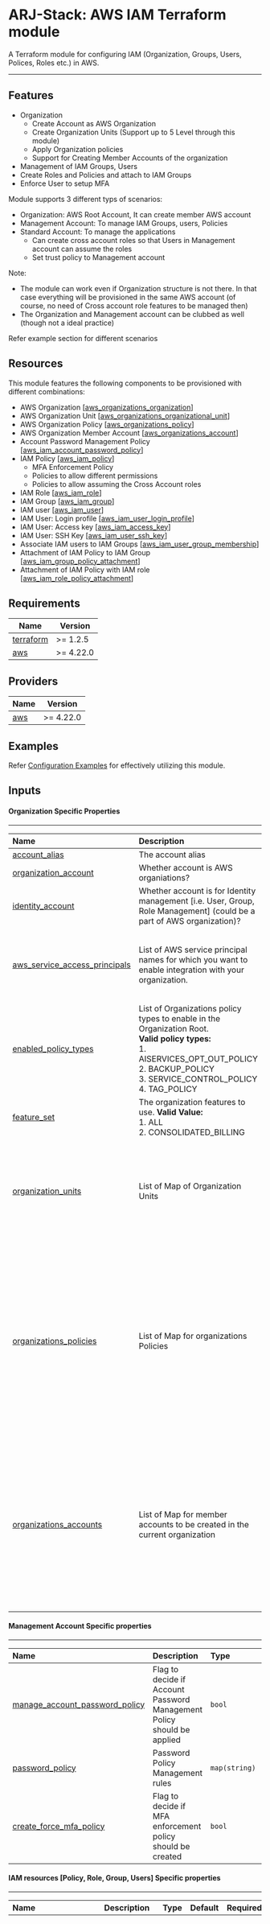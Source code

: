 # ARJ-Stack: AWS IAM Terraform module

A Terraform module for configuring IAM (Organization, Groups, Users, Polices, Roles etc.) in AWS.

---
## Features
- Organization
    - Create Account as AWS Organization
    - Create Organization Units (Support up to 5 Level through this module)
    - Apply Organization policies
    - Support for Creating Member Accounts of the organization
- Management of IAM Groups, Users
- Create Roles and Policies and attach to IAM Groups
- Enforce User to setup MFA

Module supports 3 different typs of scenarios: 
- Organization: AWS Root Account, It can create member AWS account 
- Management Account: To manage IAM Groups, users, Policies
- Standard Account: To manage the applications 
    - Can create cross account roles so that Users in Management account can assume the roles
    - Set trust policy to Management account

Note: 
- The module can work even if Organization structure is not there. In that case everything will be provisioned in the same AWS account (of course, no need of Cross account role features to be managed then)
- The Organization and Management account can be clubbed as well (though not a ideal practice)

Refer example section for different scenarios

## Resources
This module features the following components to be provisioned with different combinations:

- AWS Organization [[aws_organizations_organization](https://registry.terraform.io/providers/hashicorp/aws/latest/docs/resources/organizations_organization)]
- AWS Organization Unit [[aws_organizations_organizational_unit](https://registry.terraform.io/providers/hashicorp/aws/latest/docs/resources/organizations_organizational_unit)]
- AWS Organization Policy [[aws_organizations_policy](https://registry.terraform.io/providers/hashicorp/aws/latest/docs/resources/organizations_policy)]
- AWS Organization Member Account [[aws_organizations_account](https://registry.terraform.io/providers/hashicorp/aws/latest/docs/resources/organizations_account)]
- Account Password Management Policy [[aws_iam_account_password_policy](https://registry.terraform.io/providers/hashicorp/aws/latest/docs/resources/iam_account_password_policy)]
- IAM Policy [[aws_iam_policy](https://registry.terraform.io/providers/hashicorp/aws/latest/docs/resources/iam_policy)]
    - MFA Enforcement Policy
    - Policies to allow different permissions
    - Policies to allow assuming the Cross Account roles
- IAM Role [[aws_iam_role](https://registry.terraform.io/providers/hashicorp/aws/latest/docs/resources/iam_role)]
- IAM Group [[aws_iam_group](https://registry.terraform.io/providers/hashicorp/aws/latest/docs/resources/iam_group)]
- IAM user [[aws_iam_user](https://registry.terraform.io/providers/hashicorp/aws/latest/docs/resources/iam_user)]
- IAM User: Login profile [[aws_iam_user_login_profile](https://registry.terraform.io/providers/hashicorp/aws/latest/docs/resources/iam_user_login_profile)]
- IAM User: Access key [[aws_iam_access_key](https://registry.terraform.io/providers/hashicorp/aws/latest/docs/resources/iam_access_key)]
- IAM User: SSH Key [[aws_iam_user_ssh_key](https://registry.terraform.io/providers/hashicorp/aws/latest/docs/resources/iam_user_ssh_key)]
- Associate IAM users to IAM Groups [[aws_iam_user_group_membership](https://registry.terraform.io/providers/hashicorp/aws/latest/docs/resources/iam_user_group_membership)]
- Attachment of IAM Policy to IAM Group [[aws_iam_group_policy_attachment](https://registry.terraform.io/providers/hashicorp/aws/latest/docs/resources/iam_group_policy_attachment)]
- Attachment of IAM Policy with IAM role [[aws_iam_role_policy_attachment](https://registry.terraform.io/providers/hashicorp/aws/latest/docs/resources/iam_role_policy_attachment)]


## Requirements

| Name | Version |
|------|---------|
| <a name="requirement_terraform"></a> [terraform](#requirement\_terraform) | >= 1.2.5 |
| <a name="requirement_aws"></a> [aws](#requirement\_aws) | >= 4.22.0 |

## Providers

| Name | Version |
|------|---------|
| <a name="provider_aws"></a> [aws](#provider\_aws) | >= 4.22.0 |

## Examples

Refer [Configuration Examples](https://github.com/arjstack/terraform-aws-examples/tree/main/aws-iam) for effectively utilizing this module.

## Inputs

#### Organization Specific Properties
---

| Name | Description | Type | Default | Required | Example|
|:------|:------|:------|:------|:------:|:------|
| <a name="account_alias"></a> [account_alias](#input\_account\_alias) | The account alias | `string` |  | no |  |
| <a name="organization_account"></a> [organization_account](#input\_organization\_account) | Whether account is AWS organiations? | `boolean` | `false` | no |  |
| <a name="identity_account"></a> [identity_account](#input\_identity\_account) | Whether account is for Identity management [i.e. User, Group, Role Management] (could be a part of AWS organization)? | `boolean` | `false` | no |  |
| <a name="aws_service_access_principals"></a> [aws_service_access_principals](#input\_aws\_service\_access\_principals) | List of AWS service principal names for which you want to enable integration with your organization. | `list(string)` | `[]` | no | <pre>[<br>   "cloudtrail.amazonaws.com",<br>   "config.amazonaws.com",<br>   "account.amazonaws.com"<br>]<pre> |
| <a name="enabled_policy_types"></a> [enabled_policy_types](#input\_enabled\_policy\_types) | List of Organizations policy types to enable in the Organization Root.<br><b>Valid policy types:</b><br>1. AISERVICES_OPT_OUT_POLICY<br>2. BACKUP_POLICY<br>3. SERVICE_CONTROL_POLICY<br>4. TAG_POLICY | `list(string)` | `[]` | no | <pre>["SERVICE_CONTROL_POLICY"]<pre> |
| <a name="feature_set"></a> [feature_set](#input\_feature\_set) | The organization features to use. <b>Valid Value:</b><br>1. ALL<br>2. CONSOLIDATED_BILLING | `string` | `"ALL"` | no |  |
| <a name="organization_units"></a> [organization_units](#organization_units) | List of Map of Organization Units | `map` | `list(map)` | no | <pre>[<br>   {<br>     name = "R&D"<br>   },<br>   {<br>     name = "Dev"<br>     parent = "R&D"<br>   }<br>]<pre> |
| <a name="organizations_policies"></a> [organizations_policies](#organizations\_policies) | List of Map for organizations Policies | `list(map)` | `[]` | no | <pre>[<br>   {<br>     name = "my-first-scp"<br>     policy_file = "my-first-scp.json"<br>     description = "My First SCP"<br>     type = "SERVICE_CONTROL_POLICY"<br>     tags = {<br>       "name"="terraform training"<br>     }<br>   },<br>   {<br>     name = "my-second-scp"<br>     policy_file = "org_policies/my-second-scp.json"<br>     description = "My second SCP"<br>     type = "SERVICE_CONTROL_POLICY"<br>     }<br>]<pre> |
| <a name="organizations_accounts"></a> [organizations_accounts](#organizations\_accounts) | List of Map for member accounts to be created in the current organization | `list(map)` | `[]` | no | <pre>[<br>   {<br>     name = "terraform-training"<br>     email = "xxxx@xxxx.com"<br>     role_name = "owner"<br>     tags = {<br>       "name"="arj-development"<br>     }<br>   },<br>   {<br>     name = "arj-training"<br>     email = "zzzz@zzzz.com"<br>     role_name = "OWNER"<br>     }<br>]<pre> |

#### Management Account Specific properties
---

| Name | Description | Type | Default | Required |
|:------|:------|:------|:------|:------:|
| <a name="manage_account_password_policy"></a> [manage_account_password_policy](#input\_manage\_account\_password\_policy) | Flag to decide if Account Password Management Policy should be applied | `bool` | `true` | no |
| <a name="password_policy"></a> [password_policy](#password\_policy) | Password Policy Management rules | `map(string)` | `{}` | no |
| <a name="create_force_mfa_policy"></a> [create_force_mfa_policy](#input\_create\_force\_mfa\_policy) | Flag to decide if MFA enforcement policy should be created | `bool` | `true` | no |

#### IAM resources [Policy, Role, Group, Users] Specific properties
---

| Name | Description | Type | Default | Required | Example|
|:------|:------|:------|:------|:------:|:------|
| <a name="policies"></a> [policies](#policy) | List of IAM Policies configuration Map | `map` | `[]` | no | <pre>[<br>   {<br>     name = "arjstack-support-access"<br>     policy_file = "policies/arjstack-support-access.json"<br>     description = "Full Stack Development policy"<br>     path = "/"<br>   },<br>   {<br>     name = "dashboard-policy"<br>     policy_file = "dashboard-policy.json"<br>     description = "Dashboard policy"<br>     path = "/"<br>   }<br>]<pre> |
| <a name="trusted_account_roles"></a> [trusted_account_roles](#role) | List of IAM Roles configuration Map | `map` | `[]` | no | <pre>[<br>   {<br>     name = "ARJCrossAccountDevOpsRole"<br>     description = "ARJ Cross Account Devops Role"<br>     path = "/"<br>     account_ids = [<br>        "12 digit account id-1",<br>        "12 digit account id-2",<br>        .....<br>     ]<br>     policy_list = [<br>       {<br>         name = "arjstack-ci-cd-service-access"<br>       },<br>       {<br>         "name" = "AmazonDevOpsGuruReadOnlyAccess"<br>         "arn" = "arn:aws:iam::aws:policy/AmazonDevOpsGuruReadOnlyAccess"<br>       }<br>     ]<br>     tags = {"Purpose" = "DevOps"}<br>   },<br>]<br><pre> |
| <a name="service_linked_roles"></a> [service_linked_roles](#role) | List of IAM Roles configuration Map | `map` | `[]` | no | <pre>[<br>   {<br>     name = "ARJS3SupportRole"<br>     description = "ARJ Cross Account Support Role"<br>     path = "/"<br>     service_names = [<br>        "ecs.amazonaws.com",<br>        "ec2.amazonaws.com"<br>        .....<br>     ]<br>     policy_list = [<br>       {<br>         name = "arjstack-s3-readonly-access"<br>       },<br>       {<br>         "name" = "AWSCloudTrail_ReadOnlyAccess"<br>         "arn" = "arn:aws:iam::aws:policy/AWSCloudTrail_ReadOnlyAccess"<br>       }<br>     ]<br>     tags = {"Purpose" = "Support"}<br>   },<br>]<br><pre> |
| <a name="groups"></a> [groups](#group) | List of IAM Groups configuration Map | `map` | `[]` | no | <pre>[<br>   {<br>     name = "Leaders"<br>     policy_list = [<br>       {<br>         name = "full-stack-development-policy"<br>       },<br>       {<br>         "name" = "AdministratorAccess"<br>         "arn" = "arn:aws:iam::aws:policy/AdministratorAccess"<br>       }<br>     ]<br>   },<br>]<br><pre> |
| <a name="users"></a> [users](#user) | List of IAM Users configuration Map | `map` | `[]` | no | <pre>[<br>   {<br>     name = "A.Jain"<br>     create_login_profile = "yes"<br>     create_access_key = "yes"<br>     force_destroy = "no"<br>     upload_ssh_key = "yes"<br>     ssh_public_key_file = "keys/ssh/a.jain.pub"<br>     force_mfa = "no"<br>     groups = "Leaders,Administrators"<br>   },<br>]<br><pre> |


#### TAG Specific properties
---
| Name | Description | Type | Default | Required |
|:------|:------|:------|:------|:------:|
| <a name="organization_default_tags"></a> [organization_default_tags](#input\_organization\_default\_tags) | A map of tags to assign to all Organizational Resources. | `map` | `{}` | no |
| <a name="role_default_tags"></a> [role_default_tags](#input\_role\_default\_tags) | A map of tags to assign to all Roles. | `map` | `{}` | no |
| <a name="policy_default_tags"></a> [policy_default_tags](#input\_policy\_default\_tags) | A map of tags to assign to all Policies. | `map` | `{}` | no |
| <a name="users_default_tags"></a> [users_default_tags](#input\_users\_default\_tags) | A map of tags to assign to all Users. | `map` | `{}` | no |

## Nested Configuration Maps:  

#### organization_units

| Name | Description | Type | Default | Required |
|:------|:------|:------|:------|:------:|
| <a name="name"></a> [name](#input\_name) | The name for the organizational unit | `string` |  | yes |
| <a name="parent"></a> [parent](#input\_parent) | The name the parent organizational unit; If not given; Root will be the parent | `string` |  | no |
| <a name="tags"></a> [tags](#input\_tags) | A map of tags to assign to the OU resource. | `map` | `{}` | no |

#### organizations_policies

- Policy content to be add to the policy will be read from the JSON document from the file placed at the path `<path.root>/<policy_file>`

| Name | Description | Type | Default | Required |
|:------|:------|:------|:------|:------:|
| <a name="name"></a> [name](#input\_name) | The friendly name to assign to the policy. | `string` |  | yes |
| <a name="policy_file"></a> [policy_file](#input\_policy\_file) | Policy File name with path relative to root directory i.e. `policies/custom_policy.json`. | `string` | | yes |
| <a name="description"></a> [description](#input\_account\_alias) | A description to assign to the policy. | `string` | `"SERVICE_CONTROL_POLICY"` | no |
| <a name="type"></a> [type](#input\_type) | The account alias | `string` |  | no |
| <a name="tags"></a> [tags](#input\_tags) | A map of tags to assign to the Organization Policy | `map` | `{}` | no |

#### organizations_accounts

| Name | Description | Type | Default | Required |
|:------|:------|:------|:------|:------:|
| <a name="name"></a> [name](#input\_name) | Friendly name for the member account. | `string` |  | yes |
| <a name="email"></a> [email](#input\_email) | Email address of the owner to assign to the new member account. | `string` |  | yes |
| <a name="role_name"></a> [role_name](#input\_role\_name) | The name of an IAM role that Organizations automatically preconfigures in the new member account. | `string` |  | yes |
| <a name="tags"></a> [tags](#input\_tags) | A map of tags to assign to the member account | `map` | `{}` | no |

#### password_policy

| Name | Description | Type | Default | Required |
|:------|:------|:------|:------|:------:|
| <a name="allow_users_to_change_password"></a> [allow_users_to_change_password](#input\_allow\_users\_to\_change\_password) | Whether to allow users to change their own password | `string` | `yes` | no |
| <a name="hard_expiry"></a> [hard_expiry](#input\_hard\_expiry) | Whether users are prevented from setting a new password after their password has expired | `string` | `no` | no |
| <a name="max_password_age"></a> [max_password_age](#input\_max\_password\_age) | The number of days that an user password is valid. | `number` | `0` | no |
| <a name="minimum_password_length"></a> [minimum_password_length](#input\_minimum\_password\_length) | Minimum length to require for user passwords. | `number` | `8` | no |
| <a name="password_reuse_prevention"></a> [password_reuse_prevention](#input\_password\_reuse\_prevention) | The number of previous passwords that users are prevented from reusing. | `string` |  | no |
| <a name="require_lowercase_characters"></a> [require_lowercase_characters](#input\_require\_lowercase\_characters) | Whether to require lowercase characters for user passwords. | `string` | `yes` | no |
| <a name="require_numbers"></a> [require_numbers](#input\_require\_numbers) | Whether to require numbers for user passwords. | `string` | `yes` | no |
| <a name="require_symbols"></a> [require_symbols](#input\_require\_symbols) | Whether to require symbols for user passwords. | `string` | `yes` | no |
| <a name="require_uppercase_characters"></a> [require_uppercase_characters](#input\_require\_uppercase\_characters) | Whether to require uppercase characters for user passwords | `string` | `yes` | no |

#### policy

- Policy content to be add to the policy will be read from the JSON document from the file placed at the path `<path.root>/<policy_file>`

| Name | Description | Type | Default | Required |
|:------|:------|:------|:------|:------:|
| <a name="name"></a> [name](#input\_name) | The name of the policy. | `string` | `yes` | yes |
| <a name="policy_file"></a> [policy_file](#input\_policy\_file) | Policy File name with path relative to root directory i.e. `policies/custom_policy.json`. | `string` | | yes |
| <a name="description"></a> [description](#input\_description) | Description of the IAM policy. | `string` | `<name of the policy>` | no |
| <a name="path"></a> [path](#input\_path) | Path in which to create the policy. | `string` | `"/"` | no |
| <a name="tags"></a> [tags](#input\_tags) | A map of tags to assign to the policy. | `{}` | `no` | no |

#### role

- Property `account_ids` is used only for `trusted_account_roles`
- Property `service_names` is used only for `service_linked_roles`

| Name | Description | Type | Default | Required |
|:------|:------|:------|:------|:------:|
| <a name="name"></a> [name](#input\_name) | Friendly name of the IAM role.  | `string` |  | yes |
| <a name="description"></a> [description](#input\_description) | Description of the IAM role. | `string` | `<name of the role>` | no |
| <a name="path"></a> [path](#input\_path) | Path in which to create the policy. | `string` | `"/"` | no |
| <a name="max_session_duration"></a> [max_session_duration](#input\_max\_session\_duration) | Path in which to create the role. | `number` | `3600` | no |
| <a name="force_detach_policies"></a> [force_detach_policies](#input\_force\_detach\_policies) | Whether to force detaching any policies the role has before destroying it. | `bool` | `false` | no |
| <a name="account_ids"></a> [account_ids](#input\_account\_ids) | List of Account IDs to be trusted. Required in case of `trusted_account_roles` | `list(string)` |  | yes |
| <a name="service_names"></a> [service_names](#input\_service\_names) | List of Service domain to be trusted. Required in case of `service_linked_roles` | `list(string)` |  | yes |
| <a name="policy_list"></a> [policy_list](#input\_policies) | List of Policies to be attached where each entry will be map with following entries,<br><b>&nbsp;&nbsp;&nbsp;name:</b> Policy Name<br><b>&nbsp;&nbsp;&nbsp;arn:</b> Policy ARN (if existing policy) | `list` | `[]` | no |
| <a name="tags"></a> [tags](#input\_tags) | A map of tags to assign to the policy. | `{}` | `no` | no |

#### group

| Name | Description | Type | Default | Required |
|:------|:------|:------|:------|:------:|
| <a name="name"></a> [name](#input\_name) | The name of the group. | `string` | `yes` | yes |
| <a name="path"></a> [path](#input\_path) | Path in which to create the group. | `string` | `"/"` | no |
| <a name="policy_list"></a> [policy_list](#input\_policies) | List of Policies to be attached where each entry will be map with following entries,<br><b>&nbsp;&nbsp;&nbsp;name:</b> Policy Name<br><b>&nbsp;&nbsp;&nbsp;arn:</b> Policy ARN (if existing policy) | `list` | `[]` | no |

#### user

| Name | Description | Type | Default | Required |
|:------|:------|:------|:------|:------:|
| <a name="name"></a> [name](#input\_name) | The user's name. | `string` |  | yes |
| <a name="path"></a> [path](#input\_path) | Path in which to create the group. | `string` | `"/"` | no |
| <a name="force_destroy"></a> [force_destroy](#input\_force\_destroy) | hen destroying this user, destroy even if it has non-Terraform-managed IAM access keys, login profile or MFA devices. | `string` | `"yes"` | no |
| <a name="permissions_boundary"></a> [permissions_boundary](#input\_permissions\_boundary) | The ARN of the policy that is used to set the permissions boundary for the user. | `string` |  | no |
| <a name="create_login_profile"></a> [create_login_profile](#input\_create\_login\_profile) | Manages an IAM User Login Profile | `string` | `"no"` | no |
| <a name="pgp_key_file"></a> [pgp_key_file](#input\_pgp\_key\_file) | A base-64 encoded PGP public key file name with path relative to root directory.  | `string` |  | no |
| <a name="password_length"></a> [password_length](#input\_password\_length) | The length of the generated password on resource creation. | `number` | `32` | no |
| <a name="password_reset_required"></a> [password_reset_required](#input\_password\_reset\_required) | Whether the user should be forced to reset the generated password on resource creation. | `string` | `"yes"` | no |
| <a name="create_access_key"></a> [create_access_key](#input\_create\_access\_key) | Provides an IAM access key. | `string` | `"no"` | no |
| <a name="access_key_status"></a> [access_key_status](#input\_access\_key\_status) | Access key status to apply | `string` | `"Active"` | no |
| <a name="upload_ssh_key"></a> [upload_ssh_key](#input\_upload\_ssh\_key) | Whether to upload SSH public key | `string` | `"no"` | no |
| <a name="encoding"></a> [encoding](#input\_encoding) | Specifies the public key encoding format to use in the response. | `string` | `"SSH"` | no |
| <a name="ssh_public_key_file"></a> [ssh_public_key_file](#input\_ssh\_public\_key\_file) | SSH Public Key file name with path relative to root directory. (Encoded SSH public key in ssh-rsa format) | `string` |  | no |
| <a name="ssh_key_status"></a> [ssh_key_status](#input\_ssh\_key\_status) | The status to assign to the SSH public key. | `string` | `"Active"` | no |
| <a name="force_mfa"></a> [force_mfa](#input\_force\_mfa) | Whether to enforce IAM user for MFA | `string` | `"yes"` | no |
| <a name="groups"></a> [groups](#input\_groups) | Comma separated value of the IAM groups | `string` |  | no |

## Outputs

| Name | Type | Description |
|:------|:------|:------|
| <a name="signin_url"></a> [signin_url](#output\_signin\_url) | `string` | SignIn URL based on alias |
| <a name="organization"></a> [organization](#output\_organization) | `map` | Organization Attributes -<br>`id:` Identifier of the organization<br>`arn:` ARN of the organization<br>`master_account_id:` Identifier of the master account<br>`master_account_arn:` ARN of the master account<br>`master_account_email:` Email address of the master account<br>`accounts:` List of organization accounts including the master account where each element will have id, name, arn, email and status of the account. <br>`non_master_accounts:` List of organization accounts excluding the master account  where each element will have id, name, arn, email and status of the account. |
| <a name="organizations_accounts"></a> [organization_accounts](#output\_organization\_accounts) | `map` | Map of all the Organization accounts that are created as a member of the organization where each Key Pair will have the following combinations:<br><b>Map Key:</b> Friendly name for the member account.<br><b>Map Value:</b> Map of the following Account attributes:<br>&nbsp;&nbsp;&nbsp;&nbsp;&nbsp;&nbsp;&nbsp;&nbsp;&nbsp;&nbsp;&nbsp;&nbsp;`id:` The AWS account id<br>&nbsp;&nbsp;&nbsp;&nbsp;&nbsp;&nbsp;&nbsp;&nbsp;&nbsp;&nbsp;&nbsp;&nbsp;`arn:` The ARN for this account |
| <a name="organizations_units"></a> [organizations_units](#output\_organizations\_units) | `map` | Map of all the Organization Units where each Key Pair will have the following combinations:<br><b>Map Key:</b> The name for the organizational unit.<br><b>Map Value:</b> Map of the following OU attributes:<br>&nbsp;&nbsp;&nbsp;&nbsp;&nbsp;&nbsp;&nbsp;&nbsp;&nbsp;&nbsp;&nbsp;&nbsp;`id:` Identifier of the organization unit<br>&nbsp;&nbsp;&nbsp;&nbsp;&nbsp;&nbsp;&nbsp;&nbsp;&nbsp;&nbsp;&nbsp;&nbsp;`arn:` ARN of the organizational unit |
| <a name="force_mfa_policy_arn"></a> [force_mfa_policy_arn](#output\_force_\mfa\_policy\_arn) | `string` | ARN of the MFA enforcement policy, only if `create_force_mfa_policy` is set true |
| <a name="policies"></a> [policies](#output\_policies) | `map` | Map of all the IAM Policies where each Key Pair will have the following combinations:<br><b>Map Key:</b> The name of the policy.<br><b>Map Value:</b> Map of the following Policy attributes:<br>&nbsp;&nbsp;&nbsp;&nbsp;&nbsp;&nbsp;&nbsp;&nbsp;&nbsp;&nbsp;&nbsp;&nbsp;`id:` The policy's ID<br>&nbsp;&nbsp;&nbsp;&nbsp;&nbsp;&nbsp;&nbsp;&nbsp;&nbsp;&nbsp;&nbsp;&nbsp;`arn:` The ARN assigned by AWS to this policy |
| <a name="trusted_account_roles"></a> [trusted_account_roles](#output\_trusted\_account\_roles) | `map` | Map of AWS account trust based IAM Roles where each Key Pair will have the following combinations:<br><b>Map Key:</b> Friendly name of the IAM role<br><b>Map Value:</b> Map of the following Role attributes:<br>&nbsp;&nbsp;&nbsp;&nbsp;&nbsp;&nbsp;&nbsp;&nbsp;&nbsp;&nbsp;&nbsp;&nbsp;`arn:` The ARN assigned by AWS to this role<br>&nbsp;&nbsp;&nbsp;&nbsp;&nbsp;&nbsp;&nbsp;&nbsp;&nbsp;&nbsp;&nbsp;&nbsp;`unique_id:` Stable and unique string identifying the role<br>&nbsp;&nbsp;&nbsp;&nbsp;&nbsp;&nbsp;&nbsp;&nbsp;&nbsp;&nbsp;&nbsp;&nbsp;`create_date:` Creation date of the IAM role.<br>&nbsp;&nbsp;&nbsp;&nbsp;&nbsp;&nbsp;&nbsp;&nbsp;&nbsp;&nbsp;&nbsp;&nbsp;`policies:` The List of Policy ARNs associated with the role |
| <a name="service_linked_roles"></a> [service_linked_roles](#output\_service\_linked\_roles) | `map` | Map of AWS Service linked IAM Roles where each Key Pair will have the following combinations:<br><b>Map Key:</b> Friendly name of the IAM role<br><b>Map Value:</b> Map of the following Role attributes:<br>&nbsp;&nbsp;&nbsp;&nbsp;&nbsp;&nbsp;&nbsp;&nbsp;&nbsp;&nbsp;&nbsp;&nbsp;`arn:` The ARN assigned by AWS to this role<br>&nbsp;&nbsp;&nbsp;&nbsp;&nbsp;&nbsp;&nbsp;&nbsp;&nbsp;&nbsp;&nbsp;&nbsp;`unique_id:` Stable and unique string identifying the role<br>&nbsp;&nbsp;&nbsp;&nbsp;&nbsp;&nbsp;&nbsp;&nbsp;&nbsp;&nbsp;&nbsp;&nbsp;`create_date:` Creation date of the IAM role.<br>&nbsp;&nbsp;&nbsp;&nbsp;&nbsp;&nbsp;&nbsp;&nbsp;&nbsp;&nbsp;&nbsp;&nbsp;`policies:` The List of Policy ARNs associated with the role |
| <a name="groups"></a> [groups](#output\_groups) | `map` | Map of all the IAM Groups where each Key Pair will have the following combinations:<br><b>Map Key:</b> The group's name<br><b>Map Value:</b> Map of the following Group attributes:<br>&nbsp;&nbsp;&nbsp;&nbsp;&nbsp;&nbsp;&nbsp;&nbsp;&nbsp;&nbsp;&nbsp;&nbsp;`id:` The group's ID<br>&nbsp;&nbsp;&nbsp;&nbsp;&nbsp;&nbsp;&nbsp;&nbsp;&nbsp;&nbsp;&nbsp;&nbsp;`arn:` The ARN assigned by AWS for this group.<br>&nbsp;&nbsp;&nbsp;&nbsp;&nbsp;&nbsp;&nbsp;&nbsp;&nbsp;&nbsp;&nbsp;&nbsp;`policies:` The List of Policy ARNs associated with the group |
| <a name="users"></a> [users](#output\_users) | `map` | Map of all the IAM users where each Key Pair will have the following combinations:<br><b>Map Key:</b> The group's name<br><b>Map Value:</b> Map of the following User attributes:<br>&nbsp;&nbsp;&nbsp;&nbsp;&nbsp;&nbsp;&nbsp;&nbsp;&nbsp;&nbsp;&nbsp;&nbsp;`arn:` The ARN assigned by AWS for this user.<br>&nbsp;&nbsp;&nbsp;&nbsp;&nbsp;&nbsp;&nbsp;&nbsp;&nbsp;&nbsp;&nbsp;&nbsp;`unique_id:` The unique ID assigned by AWS.<br>&nbsp;&nbsp;&nbsp;&nbsp;&nbsp;&nbsp;&nbsp;&nbsp;&nbsp;&nbsp;&nbsp;&nbsp;`access_key_id:` Access Key ID.<br>&nbsp;&nbsp;&nbsp;&nbsp;&nbsp;&nbsp;&nbsp;&nbsp;&nbsp;&nbsp;&nbsp;&nbsp;`password_decrypt_command:` Command to decrypt the encrpted password (Only if PGP key is used)<br>&nbsp;&nbsp;&nbsp;&nbsp;&nbsp;&nbsp;&nbsp;&nbsp;&nbsp;&nbsp;&nbsp;&nbsp;`secret_key_decrypt_command:` Command to decrypt the encrpted secret (Only if PGP key is used)<br>&nbsp;&nbsp;&nbsp;&nbsp;&nbsp;&nbsp;&nbsp;&nbsp;&nbsp;&nbsp;&nbsp;&nbsp;`groups:` List of groups which user has a membership to. |


## Authors

Module is maintained by [Ankit Jain](https://github.com/ankit-jn) with help from [these professional](https://github.com/arjstack/terraform-aws-iam/graphs/contributors).
